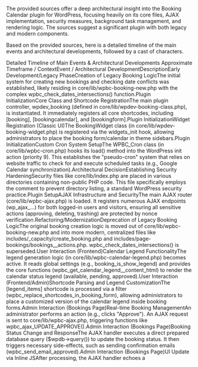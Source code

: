 The provided sources offer a deep architectural insight into the Booking Calendar plugin for WordPress, focusing heavily on its core files, AJAX implementation, security measures, background task management, and rendering logic. The sources suggest a significant plugin with both legacy and modern components.

Based on the provided sources, here is a detailed timeline of the main events and architectural developments, followed by a cast of characters.

Detailed Timeline of Main Events & Architectural Developments
Approximate Timeframe / ContextEvent / Architectural DevelopmentDescriptionEarly Development/Legacy PhaseCreation of Legacy Booking LogicThe initial system for creating new bookings and checking date conflicts was established, likely residing in core/lib/wpbc-booking-new.php with the complex wpbc_check_dates_intersections() function.Plugin InitializationCore Class and Shortcode RegistrationThe main plugin controller, wpdev_booking (defined in core/lib/wpdev-booking-class.php), is instantiated. It immediately registers all core shortcodes, including [booking], [bookingcalendar], and [bookingform].Plugin InitializationWidget Registration (Classic UI)The BookingWidget class (in core/lib/wpdev-booking-widget.php) is registered via the widgets_init hook, allowing administrators to place the booking form/calendar in theme sidebars.Plugin InitializationCustom Cron System SetupThe WPBC_Cron class (in core/lib/wpbc-cron.php) hooks its load() method into the WordPress init action (priority 9). This establishes the "pseudo-cron" system that relies on website traffic to check for and execute scheduled tasks (e.g., Google Calendar synchronization).Architectural DecisionEstablishing Security HardeningSecurity files like core/lib/index.php are placed in various directories containing non-public PHP code. This file specifically employs the comment <?php // Silence is golden. ?> to prevent directory listing, a standard WordPress security practice.Plugin SetupAJAX Infrastructure and SecurityThe main AJAX router (core/lib/wpbc-ajax.php) is loaded. It registers numerous AJAX endpoints (wp_ajax_...) for both logged-in users and visitors, ensuring all sensitive actions (approving, deleting, trashing) are protected by nonce verification.Refactoring/ModernizationDeprecation of Legacy Booking LogicThe original booking creation logic is moved out of core/lib/wpbc-booking-new.php and into more modern, centralized files like includes/_capacity/create_booking.php and includes/page-bookings/bookings__actions.php. wpbc_check_dates_intersections() is superseded.User Interaction (Frontend)Calendar Legend FunctionalityThe legend generation logic (in core/lib/wpbc-calendar-legend.php) becomes active. It reads global settings (e.g., booking_is_show_legend) and provides the core functions (wpbc_get_calendar_legend__content_html) to render the calendar status legend (available, pending, approved).User Interaction (Frontend/Admin)Shortcode Parsing and Legend CustomizationThe [legend_items] shortcode is processed via a filter (wpbc_replace_shortcodes_in_booking_form), allowing administrators to place a customized version of the calendar legend inside booking forms.Admin Interaction (Bookings Page)Real-time Booking ManagementAn administrator performs an action (e.g., clicks "Approve"). An AJAX request is sent to core/lib/wpbc-ajax.php, triggering functions like wpbc_ajax_UPDATE_APPROVE().Admin Interaction (Bookings Page)Booking Status Change and ResponseThe AJAX handler executes a direct prepared database query ($wpdb->query()) to update the booking status. It then triggers necessary side-effects, such as sending confirmation emails (wpbc_send_email_approved).Admin Interaction (Bookings Page)UI Update via Inline JSAfter processing, the AJAX handler echoes a <script> block containing calls to JavaScript functions in js/admin.js (e.g., set_booking_row_approved(123)), which updates the admin UI without a page reload.Scheduled MaintenanceCron Task ExecutionOn a subsequent page load, the WPBC_Cron::check() method runs. If a task (like Google Calendar import, wpbc_import_gcal) is due, it updates the booking_cron option with the new last execution time and triggers the corresponding plugin action hook (make_bk_action).Future Development/ExtensionIntegration Points EstablishedA wide variety of action and filter hooks (do_action, make_bk_action, wpbc_ajax_action_list filter) are documented, providing clear paths for developers to extend core functionality, security, and UI components.Plugin DeactivationCron CleanupIf the plugin is deactivated, the WPBC_Cron::deactivate() method is triggered, deleting the booking_cron option from the database to ensure no phantom tasks remain.Cast of Characters (Principle People/Objects)
The sources focus almost exclusively on architectural components and classes rather than named human developers or specific users. The principle "characters" are the core classes and architectural mechanisms that define the plugin's operation.

Character TypeNameBrief BioCore Class / Controllerwpdev_bookingThe main booking class defined in core/lib/wpdev-booking-class.php. It acts as the core controller, registering all front-end shortcodes ([booking], [bookingform], etc.) and providing the essential rendering logic for calendars and forms. It integrates with security (nonces) and user context (auto-fill).AJAX Router / Controllercore/lib/wpbc-ajax.phpThe primary server-side file responsible for handling asynchronous requests from the front-end and admin panel. It registers numerous AJAX actions and executes critical, sensitive business logic, such as approving, trashing, and permanently deleting bookings.Background Task ManagerWPBC_CronThe class defined in core/lib/wpbc-cron.php. It implements a custom, non-native "pseudo-cron" system for scheduling and executing recurring tasks, such as Google Calendar synchronization. It relies on website traffic to trigger its execution via the WordPress init hook.Admin UI ComponentBookingWidgetThe class in core/lib/wpdev-booking-widget.php that extends WP_Widget. It registers the classic "Booking Calendar" widget, allowing administrators to place a form or calendar in theme widget areas. It delegates rendering to the core plugin action hooks.Security Mechanism<?php // Silence is golden. ?>A non-functional piece of PHP code found in files like core/lib/index.php. Its sole purpose is to be served to a browser attempting directory listing, thereby preventing the contents of sensitive directories from being publicly exposed.Legacy Conflict Checkerwpbc_check_dates_intersections()A complex, obsolete function found in core/lib/wpbc-booking-new.php. It was originally responsible for checking date and time conflicts but has been superseded by newer, more reliable capacity and availability logic located in other files.UI Renderercore/lib/wpbc-calendar-legend.phpThe architectural component responsible for generating the HTML and dynamic content for the calendar legend (e.g., showing the meaning of "available" or "pending" status). It consumes settings and supports customization via the [legend_items] shortcode.

